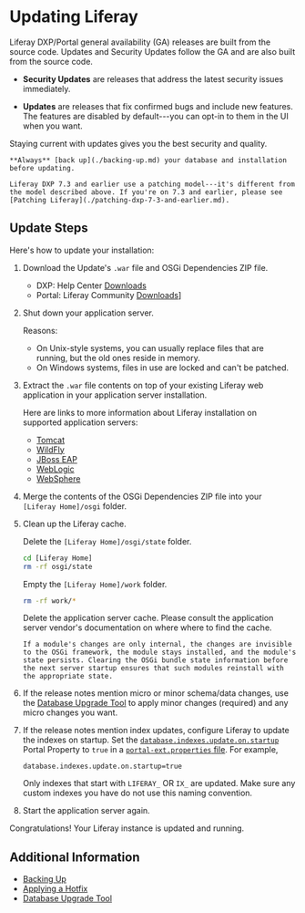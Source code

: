# Updating Liferay

Liferay DXP/Portal general availability (GA) releases are built from the source code. Updates and Security Updates follow the GA and are also built from the source code.

* **Security Updates** are releases that address the latest security issues immediately.

* **Updates** are releases that fix confirmed bugs and include new features. The features are disabled by default---you can opt-in to them in the UI when you want.

Staying current with updates gives you the best security and quality.

```{warning}
**Always** [back up](./backing-up.md) your database and installation before updating.
```

```{important}
Liferay DXP 7.3 and earlier use a patching model---it's different from the model described above. If you're on 7.3 and earlier, please see [Patching Liferay](./patching-dxp-7-3-and-earlier.md).
```

## Update Steps

Here's how to update your installation:

1. Download the Update's `.war` file and OSGi Dependencies ZIP file.

    * DXP: Help Center [Downloads](https://customer.liferay.com/downloads)
    * Portal: Liferay Community [Downloads](https://www.liferay.com/downloads-community)]

1. Shut down your application server.

    Reasons:

    * On Unix-style systems, you can usually replace files that are running, but the old ones reside in memory.
    * On Windows systems, files in use are locked and can't be patched.

1. Extract the `.war` file contents on top of your existing Liferay web application in your application server installation.

    Here are links to more information about Liferay installation on supported application servers:

    * [Tomcat](../installing-liferay/installing-liferay-on-an-application-server/installing-on-tomcat.md)
    * [WildFly](../installing-liferay/installing-liferay-on-an-application-server/installing-on-wildfly.md)
    * [JBoss EAP](../installing-liferay/installing-liferay-on-an-application-server/installing-on-jboss-eap.md)
    * [WebLogic](../installing-liferay/installing-liferay-on-an-application-server/installing-on-weblogic.md)
    * [WebSphere](../installing-liferay/installing-liferay-on-an-application-server/installing-on-websphere.md)

1. Merge the contents of the OSGi Dependencies ZIP file into your `[Liferay Home]/osgi` folder.

1. Clean up the Liferay cache.

    Delete the `[Liferay Home]/osgi/state` folder.

    ```bash
    cd [Liferay Home]
    rm -rf osgi/state
    ```

    Empty the `[Liferay Home]/work` folder.

    ```bash
    rm -rf work/*
    ```

    Delete the application server cache. Please consult the application server vendor's documentation on where where to find the cache.

    ```{note}
    If a module's changes are only internal, the changes are invisible to the OSGi framework, the module stays installed, and the module's state persists. Clearing the OSGi bundle state information before the next server startup ensures that such modules reinstall with the appropriate state.
    ```

1. If the release notes mention micro or minor schema/data changes, use the [Database Upgrade Tool](../upgrading-liferay/upgrade-basics/using-the-database-upgrade-tool.md) to apply minor changes (required) and any micro changes you want.

1. If the release notes mention index updates, configure Liferay to update the indexes on startup. Set the [`database.indexes.update.on.startup`](https://learn.liferay.com/reference/latest/en/dxp/propertiesdoc/portal.properties.html#Database) Portal Property to `true` in a [`portal-ext.properties` file](../reference/portal-properties.md). For example,

    ```properties
    database.indexes.update.on.startup=true
    ```

    Only indexes that start with `LIFERAY_` OR `IX_` are updated. Make sure any custom indexes you have do not use this naming convention.

1. Start the application server again.

Congratulations! Your Liferay instance is updated and running.

## Additional Information

* [Backing Up](./backing-up.md)
* [Applying a Hotfix](./applying-a-hotfix.md)
* [Database Upgrade Tool](../upgrading-liferay/upgrade-basics/using-the-database-upgrade-tool.md)